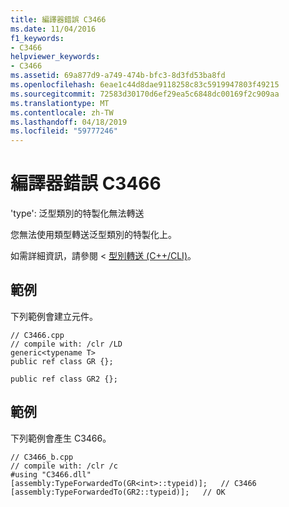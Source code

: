 ```yaml
---
title: 編譯器錯誤 C3466
ms.date: 11/04/2016
f1_keywords:
- C3466
helpviewer_keywords:
- C3466
ms.assetid: 69a877d9-a749-474b-bfc3-8d3fd53ba8fd
ms.openlocfilehash: 6eae1c44d8dae9118258c83c5919947803f49215
ms.sourcegitcommit: 72583d30170d6ef29ea5c6848dc00169f2c909aa
ms.translationtype: MT
ms.contentlocale: zh-TW
ms.lasthandoff: 04/18/2019
ms.locfileid: "59777246"
---
```

# <a name="compiler-error-c3466"></a>編譯器錯誤 C3466

'type': 泛型類別的特製化無法轉送

您無法使用類型轉送泛型類別的特製化上。

如需詳細資訊，請參閱 <<c0> [ 型別轉送 (C++/CLI)](../../extensions/type-forwarding-cpp-cli.md)。</c0>

## <a name="example"></a>範例

下列範例會建立元件。

```
// C3466.cpp
// compile with: /clr /LD
generic<typename T>
public ref class GR {};

public ref class GR2 {};
```

## <a name="example"></a>範例

下列範例會產生 C3466。

```
// C3466_b.cpp
// compile with: /clr /c
#using "C3466.dll"
[assembly:TypeForwardedTo(GR<int>::typeid)];   // C3466
[assembly:TypeForwardedTo(GR2::typeid)];   // OK
```